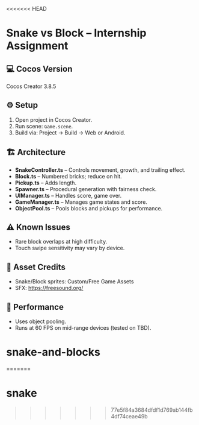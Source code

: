<<<<<<< HEAD
# Snake vs Block – Internship Assignment

## 💻 Cocos Version
Cocos Creator 3.8.5

## ⚙️ Setup
1. Open project in Cocos Creator.
2. Run scene: `Game.scene`.
3. Build via: Project → Build → Web or Android.

## 🏗️ Architecture
- **SnakeController.ts** – Controls movement, growth, and trailing effect.
- **Block.ts** – Numbered bricks; reduce on hit.
- **Pickup.ts** – Adds length.
- **Spawner.ts** – Procedural generation with fairness check.
- **UIManager.ts** – Handles score, game over.
- **GameManager.ts** – Manages game states and score.
- **ObjectPool.ts** – Pools blocks and pickups for performance.

## ⚠️ Known Issues
- Rare block overlaps at high difficulty.
- Touch swipe sensitivity may vary by device.

## 🎨 Asset Credits
- Snake/Block sprites: Custom/Free Game Assets
- SFX: https://freesound.org/

## 🎯 Performance
- Uses object pooling.
- Runs at 60 FPS on mid-range devices (tested on TBD).
# snake-and-blocks
=======
# snake
>>>>>>> 77e5f84a3684dfdf1d769ab144fb4df74ceae49b
